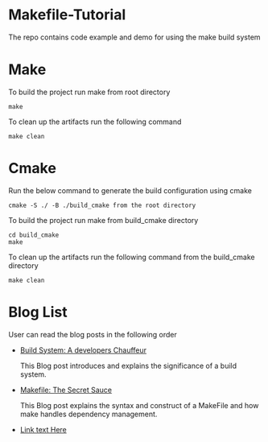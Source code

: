 # Makefile-Tutorial
The repo contains code example and demo for using the make build system

# Make

To build the project run make from root directory
```
make
```
To clean up the artifacts run the following command
```
make clean
```

# Cmake
Run the below command to generate the build configuration using cmake
```
cmake -S ./ -B ./build_cmake from the root directory
```
To build the project run make from build_cmake directory
```
cd build_cmake
make
```
To clean up the artifacts run the following command from the build_cmake directory
```
make clean
```

# Blog List

User can read the blog posts in the following order
- [Build System: A developers Chauffeur](https://inpyjama.com/build-system-a-developers-chauffeur/)

    This Blog post introduces and explains the significance of a build system. 
- [Makefile: The Secret Sauce](https://inpyjama.com/makefiles-the-secret-weapon/)

    This Blog post explains the syntax and construct of a MakeFile and how make handles dependency management.
- [Link text Here](https://link-url-here.org)